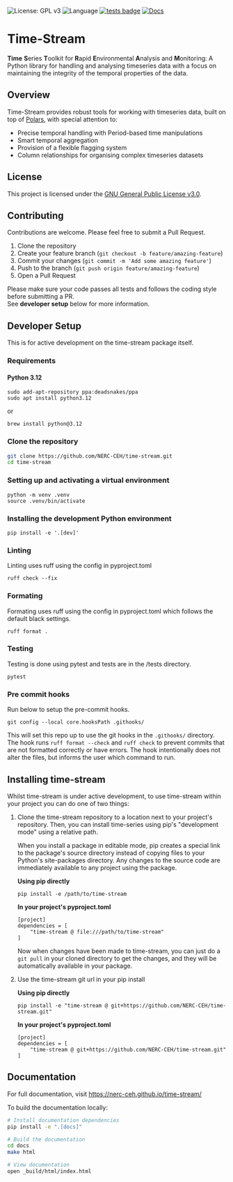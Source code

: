 ![License: GPL v3](https://img.shields.io/badge/License-GPLv3-blue.svg)
![Language](https://img.shields.io/github/languages/top/NERC-CEH/time-stream)
[![tests badge](https://github.com/NERC-CEH/time-stream/actions/workflows/pipeline.yml/badge.svg)](https://github.com/NERC-CEH/time-stream/actions)
[![Docs](https://img.shields.io/badge/docs-%F0%9F%93%9A%20online-blue)](https://nerc-ceh.github.io/time-stream)

# Time-Stream
**Time** **S**eries **T**oolkit for **R**apid **E**nvironmental **A**nalysis and **M**onitoring: A Python library 
for handling and analysing timeseries data with a focus on maintaining the integrity of the temporal properties of the 
data. 

## Overview

Time-Stream provides robust tools for working with timeseries data, built on top of [Polars](https://pola.rs/), 
with special attention to:

- Precise temporal handling with Period-based time manipulations
- Smart temporal aggregation
- Provision of a flexible flagging system
- Column relationships for organising complex timeseries datasets

## License

This project is licensed under the [GNU General Public License v3.0](LICENSE).

## Contributing

Contributions are welcome. Please feel free to submit a Pull Request.

1. Clone the repository
2. Create your feature branch (`git checkout -b feature/amazing-feature`)
3. Commit your changes (`git commit -m 'Add some amazing feature'`)
4. Push to the branch (`git push origin feature/amazing-feature`)
5. Open a Pull Request

Please make sure your code passes all tests and follows the coding style before submitting a PR.  
See **developer setup** below for more information.

## Developer Setup

This is for active development on the time-stream package itself. 

### Requirements

#### Python 3.12
```commandline
sudo add-apt-repository ppa:deadsnakes/ppa
sudo apt install python3.12
```
or
```commandline
brew install python@3.12
```


### Clone the repository

```bash
git clone https://github.com/NERC-CEH/time-stream.git
cd time-stream
```

### Setting up and activating a virtual environment

```commandline
python -m venv .venv
source .venv/bin/activate
```

### Installing the development Python environment

```commandline
pip install -e '.[dev]'
```

### Linting
Linting uses ruff using the config in pyproject.toml
```
ruff check --fix
```

### Formating
Formating uses ruff using the config in pyproject.toml which follows the default black settings.
```
ruff format .
```

### Testing
Testing is done using pytest and tests are in the /tests directory.
```
pytest
```

### Pre commit hooks
Run below to setup the pre-commit hooks.
```
git config --local core.hooksPath .githooks/
```
This will set this repo up to use the git hooks in the `.githooks/` directory. 
The hook runs `ruff format --check` and `ruff check` to prevent commits that are not formatted correctly or have errors. 
The hook intentionally does not alter the files, but informs the user which command to run.

## Installing time-stream

Whilst time-stream is under active development, to use time-stream within your project you can do one of two things:

1. Clone the time-stream repository to a location next to your project's repository. Then, you can install time-series using pip's
"development mode" using a relative path.
    
    When you install a package in editable mode, pip creates a special link to the package's source directory 
    instead of copying files to your Python's site-packages directory. Any changes to the source code are immediately 
    available to any project using the package.
    
    **Using pip directly**
    ```commandline
    pip install -e /path/to/time-stream
    ```
    
    **In your project's pyproject.toml**
    ```commandline
    [project]
    dependencies = [
        "time-stream @ file:///path/to/time-stream"
    ]
    ```
    
    Now when changes have been made to time-stream, you can just do a `git pull` in your cloned directory to get the 
    changes, and they will be automatically available in your package. 

2. Use the time-stream git url in your pip install

    **Using pip directly**
    ```commandline
    pip install -e "time-stream @ git+https://github.com/NERC-CEH/time-stream.git"
    ```
    
    **In your project's pyproject.toml**
    ```commandline
    [project]
    dependencies = [
        "time-stream @ git+https://github.com/NERC-CEH/time-stream.git"
    ]
    ```

## Documentation

For full documentation, visit https://nerc-ceh.github.io/time-stream/

To build the documentation locally:

```bash
# Install documentation dependencies
pip install -e ".[docs]"

# Build the documentation
cd docs
make html

# View documentation
open _build/html/index.html
```
